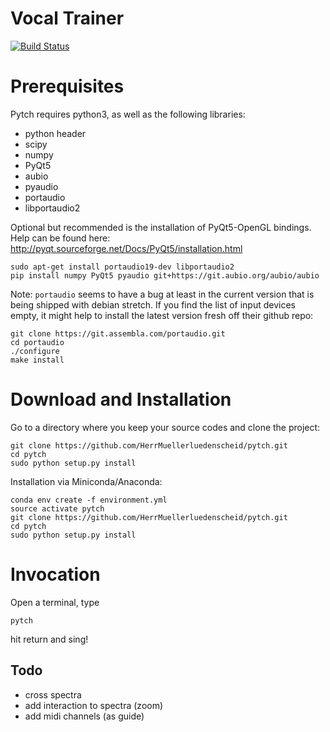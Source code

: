 # Vocal Trainer
[![Build Status](https://travis-ci.org/HerrMuellerluedenscheid/pytch.svg?branch=master)](https://travis-ci.org/HerrMuellerluedenscheid/pytch)

# Prerequisites

Pytch requires python3, as well as the following libraries:

- python header
- scipy
- numpy
- PyQt5
- aubio
- pyaudio
- portaudio
- libportaudio2

Optional but recommended is the installation of PyQt5-OpenGL bindings.
Help can be found here: http://pyqt.sourceforge.net/Docs/PyQt5/installation.html

```
sudo apt-get install portaudio19-dev libportaudio2
pip install numpy PyQt5 pyaudio git+https://git.aubio.org/aubio/aubio
```

Note: `portaudio` seems to have a bug at least in the current version that is
being shipped with debian stretch. If you find the list of input devices empty,
it might help to install the latest version fresh off their github repo:

```
git clone https://git.assembla.com/portaudio.git
cd portaudio
./configure
make install
```

# Download and Installation
Go to a directory where you keep your source codes and clone the project:
```
git clone https://github.com/HerrMuellerluedenscheid/pytch.git
cd pytch
sudo python setup.py install
```

Installation via Miniconda/Anaconda:
```
conda env create -f environment.yml
source activate pytch
git clone https://github.com/HerrMuellerluedenscheid/pytch.git
cd pytch
sudo python setup.py install

```

# Invocation
Open a terminal, type
```
pytch
```
hit return and sing!

## Todo
- cross spectra
- add interaction to spectra (zoom)
- add midi channels (as guide)
